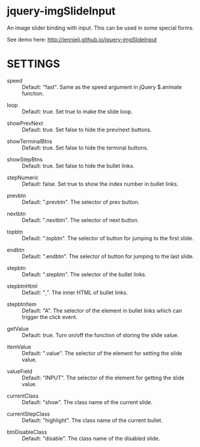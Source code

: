 jquery-imgSlideInput
====================

An image slider binding with input. This can be used in some special forms.

See demo here: http://jennieji.github.io/jquery-imgSlideInput


SETTINGS
====================
<dl>
<dt>speed</dt>
<dd>Default: "fast". Same as the speed argument in jQuery $.animate function.</dd>
</dl>
<dl>
<dt>loop</dt>
<dd>
Default: true. Set true to make the slide loop.</dd>
</dl>
<dl>
<dt>showPrevNext</dt>
<dd>
Default: true. Set false to hide the prev/next buttons.</dd>
</dl>
<dl>
<dt>showTerminalBtns</dt>
<dd>
Default: true. Set false to hide the terminal buttons.</dd>
</dl>
<dl>
<dt>showStepBtns</dt>
<dd>
Default: true. Set false to hide the bullet links.</dd>
</dl>
<dl>
<dt>stepNumeric</dt>
<dd>
Default: false. Set true to show the index number in bullet links.</dd>
</dl>
<dl>
<dt>prevbtn</dt>
<dd>
Default: ".prevbtn". The selector of prev button.</dd>
</dl>
<dl>
<dt>nextbtn</dt>
<dd>
Default: ".nextbtn". The selector of next button.</dd>
</dl>
<dl>
<dt>topbtn</dt>
<dd>
Default: ".topbtn". The selector of button for jumping to the first slide.</dd>
</dl>
<dl>
<dt>endbtn</dt>
<dd>
Default: ".endbtn". The selector of button for jumping to the last slide.</dd>
</dl>
<dl>
<dt>stepbtn</dt>
<dd>
Default: ".stepbtn". The selector of the bullet links.</dd>
</dl>
<dl>
<dt>stepbtnHtml</dt>
<dd>
Default: "<a href="#"> </a>". The inner HTML of bullet links.</dd>
</dl>
<dl>
<dt>stepbtnItem</dt>
<dd>
Default: "A". The selector of the element in bullet links which can trigger the click event.</dd>
</dl>
<dl>
<dt>getValue</dt>
<dd>
Default: true. Turn on/off the function of storing the slide value.</dd>
</dl>
<dl>
<dt>itemValue</dt>
<dd>
Default: ".value". The selector of the element for setting the slide value.</dd>
</dl>
<dl>
<dt>valueField</dt>
<dd>
Default: "INPUT". The selector of the element for getting the slide value.</dd>
</dl>
<dl>
<dt>currentClass</dt>
<dd>
Default: "show". The class name of the current slide.</dd>
</dl>
<dl>
<dt>currentStepClass</dt>
<dd>
Default: "highlight". The class name of the current bullet.</dd>
</dl>
<dl>
<dt>btnDisableClass</dt>
<dd>
Default: "disable". The class name of the disabled slide.</dd>
</dl>
<dl>
